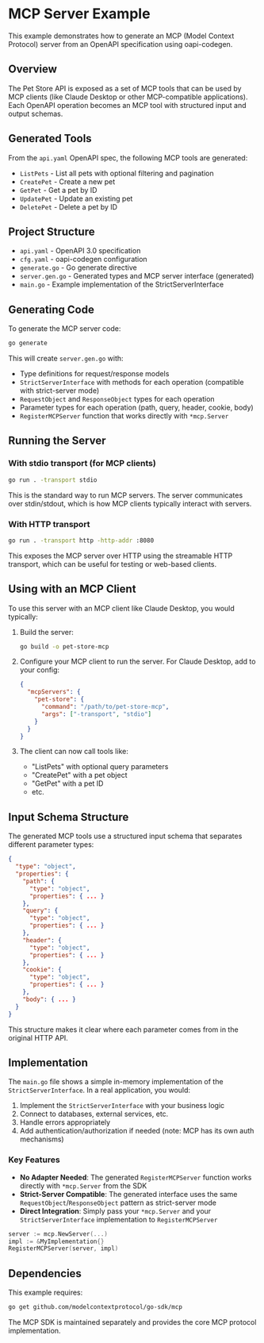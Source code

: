 # MCP Server Example

This example demonstrates how to generate an MCP (Model Context Protocol) server from an OpenAPI specification using oapi-codegen.

## Overview

The Pet Store API is exposed as a set of MCP tools that can be used by MCP clients (like Claude Desktop or other MCP-compatible applications). Each OpenAPI operation becomes an MCP tool with structured input and output schemas.

## Generated Tools

From the `api.yaml` OpenAPI spec, the following MCP tools are generated:

- `ListPets` - List all pets with optional filtering and pagination
- `CreatePet` - Create a new pet
- `GetPet` - Get a pet by ID
- `UpdatePet` - Update an existing pet
- `DeletePet` - Delete a pet by ID

## Project Structure

- `api.yaml` - OpenAPI 3.0 specification
- `cfg.yaml` - oapi-codegen configuration
- `generate.go` - Go generate directive
- `server.gen.go` - Generated types and MCP server interface (generated)
- `main.go` - Example implementation of the StrictServerInterface

## Generating Code

To generate the MCP server code:

```bash
go generate
```

This will create `server.gen.go` with:
- Type definitions for request/response models
- `StrictServerInterface` with methods for each operation (compatible with strict-server mode)
- `RequestObject` and `ResponseObject` types for each operation
- Parameter types for each operation (path, query, header, cookie, body)
- `RegisterMCPServer` function that works directly with `*mcp.Server`

## Running the Server

### With stdio transport (for MCP clients)

```bash
go run . -transport stdio
```

This is the standard way to run MCP servers. The server communicates over stdin/stdout, which is how MCP clients typically interact with servers.

### With HTTP transport

```bash
go run . -transport http -http-addr :8080
```

This exposes the MCP server over HTTP using the streamable HTTP transport, which can be useful for testing or web-based clients.

## Using with an MCP Client

To use this server with an MCP client like Claude Desktop, you would typically:

1. Build the server:
   ```bash
   go build -o pet-store-mcp
   ```

2. Configure your MCP client to run the server. For Claude Desktop, add to your config:
   ```json
   {
     "mcpServers": {
       "pet-store": {
         "command": "/path/to/pet-store-mcp",
         "args": ["-transport", "stdio"]
       }
     }
   }
   ```

3. The client can now call tools like:
   - "ListPets" with optional query parameters
   - "CreatePet" with a pet object
   - "GetPet" with a pet ID
   - etc.

## Input Schema Structure

The generated MCP tools use a structured input schema that separates different parameter types:

```json
{
  "type": "object",
  "properties": {
    "path": {
      "type": "object",
      "properties": { ... }
    },
    "query": {
      "type": "object",
      "properties": { ... }
    },
    "header": {
      "type": "object",
      "properties": { ... }
    },
    "cookie": {
      "type": "object",
      "properties": { ... }
    },
    "body": { ... }
  }
}
```

This structure makes it clear where each parameter comes from in the original HTTP API.

## Implementation

The `main.go` file shows a simple in-memory implementation of the `StrictServerInterface`. In a real application, you would:

1. Implement the `StrictServerInterface` with your business logic
2. Connect to databases, external services, etc.
3. Handle errors appropriately
4. Add authentication/authorization if needed (note: MCP has its own auth mechanisms)

### Key Features

- **No Adapter Needed**: The generated `RegisterMCPServer` function works directly with `*mcp.Server` from the SDK
- **Strict-Server Compatible**: The generated interface uses the same `RequestObject`/`ResponseObject` pattern as strict-server mode
- **Direct Integration**: Simply pass your `*mcp.Server` and your `StrictServerInterface` implementation to `RegisterMCPServer`

```go
server := mcp.NewServer(...)
impl := &MyImplementation{}
RegisterMCPServer(server, impl)
```

## Dependencies

This example requires:

```bash
go get github.com/modelcontextprotocol/go-sdk/mcp
```

The MCP SDK is maintained separately and provides the core MCP protocol implementation.


